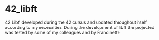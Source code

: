 # 42_libft
42 Libft developed during the 42 cursus and updated throughout itself according to my necessities.
During the development of libft the projected was tested by some of my colleagues and by Francinette
